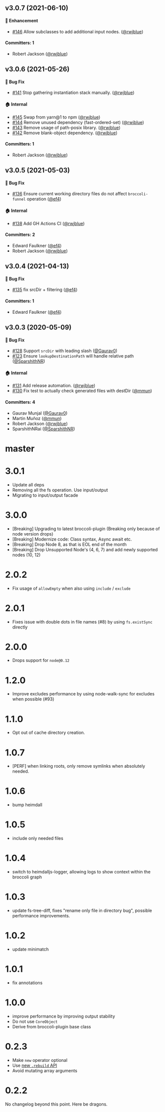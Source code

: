 ## v3.0.7 (2021-06-10)

#### :rocket: Enhancement
* [#146](https://github.com/broccolijs/broccoli-funnel/pull/146) Allow subclasses to add additional input nodes. ([@rwjblue](https://github.com/rwjblue))

#### Committers: 1
- Robert Jackson ([@rwjblue](https://github.com/rwjblue))


## v3.0.6 (2021-05-26)

#### :bug: Bug Fix
* [#141](https://github.com/broccolijs/broccoli-funnel/pull/141) Stop gathering instantiation stack manually. ([@rwjblue](https://github.com/rwjblue))

#### :house: Internal
* [#145](https://github.com/broccolijs/broccoli-funnel/pull/145) Swap from yarn@1 to npm ([@rwjblue](https://github.com/rwjblue))
* [#144](https://github.com/broccolijs/broccoli-funnel/pull/144) Remove unused dependency (fast-ordered-set) ([@rwjblue](https://github.com/rwjblue))
* [#143](https://github.com/broccolijs/broccoli-funnel/pull/143) Remove usage of path-posix library. ([@rwjblue](https://github.com/rwjblue))
* [#142](https://github.com/broccolijs/broccoli-funnel/pull/142) Remove blank-object dependency. ([@rwjblue](https://github.com/rwjblue))

#### Committers: 1
- Robert Jackson ([@rwjblue](https://github.com/rwjblue))


## v3.0.5 (2021-05-03)

#### :bug: Bug Fix
* [#136](https://github.com/broccolijs/broccoli-funnel/pull/136) Ensure current working directory files do not affect `broccoli-funnel` operation ([@ef4](https://github.com/ef4))

#### :house: Internal
* [#138](https://github.com/broccolijs/broccoli-funnel/pull/138) Add GH Actions CI ([@rwjblue](https://github.com/rwjblue))

#### Committers: 2
- Edward Faulkner ([@ef4](https://github.com/ef4))
- Robert Jackson ([@rwjblue](https://github.com/rwjblue))


## v3.0.4 (2021-04-13)

#### :bug: Bug Fix
* [#135](https://github.com/broccolijs/broccoli-funnel/pull/135) fix srcDir + filtering ([@ef4](https://github.com/ef4))

#### Committers: 1
- Edward Faulkner ([@ef4](https://github.com/ef4))


## v3.0.3 (2020-05-09)

#### :bug: Bug Fix
* [#128](https://github.com/broccolijs/broccoli-funnel/pull/128) Support `srcDir` with leading slash ([@Gaurav0](https://github.com/Gaurav0))
* [#123](https://github.com/broccolijs/broccoli-funnel/pull/123) Ensure `lookupDestinationPath` will handle relative path ([@SparshithNR](https://github.com/SparshithNR))

#### :house: Internal
* [#131](https://github.com/broccolijs/broccoli-funnel/pull/131) Add release automation. ([@rwjblue](https://github.com/rwjblue))
* [#130](https://github.com/broccolijs/broccoli-funnel/pull/130) Fix test to actually check generated files with destDir ([@mmun](https://github.com/mmun))

#### Committers: 4
- Gaurav Munjal ([@Gaurav0](https://github.com/Gaurav0))
- Martin Muñoz ([@mmun](https://github.com/mmun))
- Robert Jackson ([@rwjblue](https://github.com/rwjblue))
- SparshithNRai ([@SparshithNR](https://github.com/SparshithNR))


# master

# 3.0.1

- Update all deps
- Removing all the fs operation. Use input/output
- Migrating to input/output facade

# 3.0.0

- [Breaking] Upgrading to latest broccoli-plugin (Breaking only because of node version drops)
- [Breaking] Modernize code: Class syntax, Async await etc.
- [Breaking] Drop Node 8, as that is EOL end of the month
- [Breaking] Drop Unsupported Node's (4, 6, 7) and add newly supported nodes (10, 12)

# 2.0.2

- Fix usage of `allowEmpty` when also using `include` / `exclude`

# 2.0.1

* Fixes issue with double dots in file names (#8) by using `fs.existSync` directly

# 2.0.0

* Drops support for `node@0.12`

# 1.2.0

* Improve excludes performance by using node-walk-sync for excludes when possible (#93)

# 1.1.0

* Opt out of cache directory creation.

# 1.0.7

* [PERF] when linking roots, only remove symlinks when absolutely needed.

# 1.0.6

* bump heimdall

# 1.0.5

* include only needed files

# 1.0.4

* switch to heimdalljs-logger, allowing logs to show context within the broccoli
  graph

# 1.0.3

* update fs-tree-diff, fixes "rename only file in directory bug", possible performance improvements.

# 1.0.2

* update minimatch

# 1.0.1

* fix annotations

# 1.0.0

* improve performance by improving output stability
* Do not use `CoreObject`
* Derive from broccoli-plugin base class

# 0.2.3

* Make `new` operator optional
* Use [new `.rebuild` API](https://github.com/broccolijs/broccoli/blob/master/docs/new-rebuild-api.md)
* Avoid mutating array arguments

# 0.2.2

No changelog beyond this point. Here be dragons.
